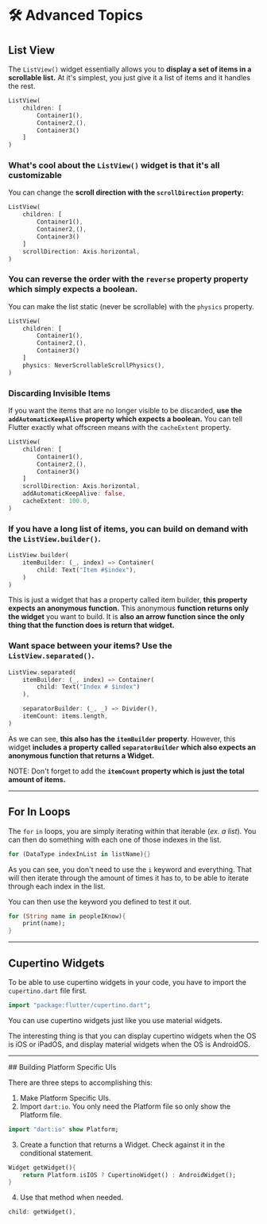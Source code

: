 # 🛠 Advanced Topics

## List View

The `ListView()` widget essentially allows you to **display a set of items in a scrollable list.** At it's simplest, you just give it a list of items and it handles the rest.

```dart
ListView(
    children: [
        Container1(),
        Container2,(),
        Container3()
    ]
)
```

### What's cool about the `ListView()` widget is that it's all customizable

You can change the **scroll direction with the `scrollDirection` property:**

```dart
ListView(
    children: [
        Container1(),
        Container2,(),
        Container3()
    ]
    scrollDirection: Axis.horizontal,
)
```

### You can reverse the order with the **`reverse` property property which simply expects a boolean.**

You can make the list static (never be scrollable) with the `physics` property. 

```dart
ListView(
    children: [
        Container1(),
        Container2,(),
        Container3()
    ]
    physics: NeverScrollableScrollPhysics(),
)
```

### Discarding Invisible Items

If you want the items that are no longer visible to be discarded, **use the `addAutomaticKeepAlive` property which expects a boolean.** You can tell Flutter exactly what offscreen means with the `cacheExtent` property.

```dart
ListView(
    children: [
        Container1(),
        Container2,(),
        Container3()
    ]
    scrollDirection: Axis.horizontal,
    addAutomaticKeepAlive: false,
    cacheExtent: 100.0,
)
```

### If you have a long list of items, you can build on demand with the `ListView.builder()`. 

```dart
ListView.builder(
    itemBuilder: (_, index) => Container(
        child: Text("Item #$index"),
    )
)
```

This is just a widget that has a property called item builder, __this property expects an anonymous function.__ This anonymous __function returns only the widget__ you want to build. It is __also an arrow function since the only thing that the function does is return that widget.__

### Want space between your items? Use the `ListView.separated()`.

```dart
ListView.separated(
    itemBuilder: (_, index) => Container(
        child: Text("Index # $index")
    ),

    separatorBuilder: (_, _) => Divider(),
    itemCount: items.length,
)
```

As we can see, __this also has the `itemBuilder` property__. However, this widget __includes a property called `separatorBuilder` which also expects an anonymous function that returns a Widget.__

NOTE: Don't forget to add the __`itemCount` property which is just the total amount of items.__ 

___

## For In Loops

The `for` `in` loops, you are simply iterating within that iterable (_ex. a list_). You can then do something with each one of those indexes in the list.

```dart
for (DataType indexInList in listName){}
```

As you can see, you don't need to use the `i` keyword and everything. That will then iterate through the amount of times it has to, to be able to iterate through each index in the list.

You can then use the keyword you defined to test it out.

```dart
for (String name in peopleIKnow){
    print(name);
}
```

___

## Cupertino Widgets

To be able to use cupertino widgets in your code, you have to import the `cupertino.dart` file first.

```dart
import "package:flutter/cupertino.dart";
```

You can use cupertino widgets just like you use material widgets.

The interesting thing is that you can display cupertino widgets when the OS is iOS or iPadOS, and display material widgets when the OS is AndroidOS.

___

## Building Platform Specific UIs

There are three steps to accomplishing this:

1.  Make Platform Specific UIs.
2.  Import `dart:io`. You only need the Platform file so only show the Platform file.

```dart
import "dart:io" show Platform;
```

3.  Create a function that returns a Widget. Check against it in the conditional statement.

```dart
Widget getWidget(){
    return Platform.isIOS ? CupertinoWidget() : AndroidWidget();
}
```

4.  Use that method when needed.

```dart
child: getWidget(),
```
